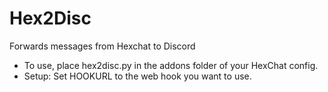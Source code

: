 # Hex2Disc
 Forwards messages from Hexchat to Discord
- To use, place hex2disc.py in the addons folder of your HexChat config.
- Setup: Set HOOKURL to the web hook you want to use.
